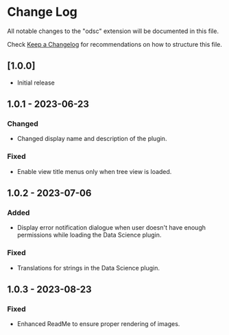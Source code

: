 # Change Log

All notable changes to the "odsc" extension will be documented in this file.

Check [Keep a Changelog](http://keepachangelog.com/) for recommendations on how to structure this file.

## [1.0.0]

- Initial release

## 1.0.1 - 2023-06-23

### Changed

- Changed display name and description of the plugin.

### Fixed

- Enable view title menus only when tree view is loaded.

## 1.0.2 - 2023-07-06

### Added

- Display error notification dialogue when user doesn't have enough permissions while loading the Data Science plugin.

### Fixed

- Translations for strings in the Data Science plugin.

## 1.0.3 - 2023-08-23

### Fixed

- Enhanced ReadMe to ensure proper rendering of images.